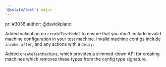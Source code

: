 ```yaml
---
'@xstate/test': major
---
```


pr: #3036
author: @davidkpiano

Added validation on `createTestModel` to ensure that you don't include invalid machine configuration in your test machine. Invalid machine configs include `invoke`, `after`, and any actions with a `delay`.

Added `createTestMachine`, which provides a slimmed-down API for creating machines which removes these types from the config type signature.
